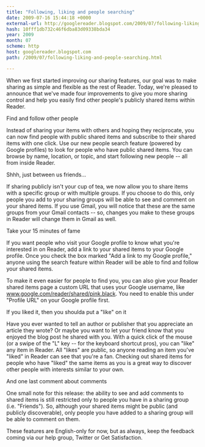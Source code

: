 ```yaml
---
title: "Following, liking and people searching"
date: 2009-07-16 15:44:18 +0000
external-url: http://googlereader.blogspot.com/2009/07/following-liking-and-people-searching.html
hash: 10fff1db732c46f6dba83d09338bda34
year: 2009
month: 07
scheme: http
host: googlereader.blogspot.com
path: /2009/07/following-liking-and-people-searching.html

---
```


When we first started improving our sharing features, our goal was to make sharing as simple and flexible as the rest of Reader. Today, we're pleased to announce that we've made four improvements to give you more sharing control and help you easily find other people's publicly shared items within Reader.


Find and follow other people

Instead of sharing your items with others and hoping they reciprocate, you can now find people with public shared items and subscribe to their shared items with one click. Use our new people search feature (powered by Google profiles) to look for people who have public shared items. You can browse by name, location, or topic, and start following new people -- all from inside Reader.





Shhh, just between us friends...

If sharing publicly isn't your cup of tea, we now allow you to share items with a specific group or with multiple groups. If you choose to do this, only people you add to your sharing groups will be able to see and comment on your shared items. If you use Gmail, you will notice that these are the same groups from your Gmail contacts -- so, changes you make to these groups in Reader will change them in Gmail as well.





Take your 15 minutes of fame

If you want people who visit your Google profile to know what you're interested in on Reader, add a link to your shared items to your Google profile.  Once you check the box marked "Add a link to my Google profile," anyone using the search feature within Reader will be able to find and follow your shared items.


To make it even easier for people to find you, you can also give your Reader shared items page a custom URL that uses your Google username, like www.google.com/reader/shared/pink.black. You need to enable this under "Profile URL" on your Google profile first.





If you liked it, then you shoulda put a "like" on it

Have you ever wanted to tell an author or publisher that you appreciate an article they wrote? Or maybe you want to let your friend know that you enjoyed the blog post he shared with you.  With a quick click of the mouse (or a swipe of the "L" key -- for the keyboard shortcut pros), you can "like" any item in Reader. All "likes" are public, so anyone reading an item you've "liked" in Reader can see that you're a fan. Checking out shared items for people who have "liked" the same items as you is a great way to discover other people with interests similar to your own.





And one last comment about comments

One small note for this release: the ability to see and add comments to shared items is still restricted only to people you have in a sharing group (i.e. "Friends"). So, although your shared items might be public (and publicly discoverable), only people you have added to a sharing group will be able to comment on them.





These features are English-only for now, but as always, keep the feedback coming via our help group, Twitter or Get Satisfaction.



